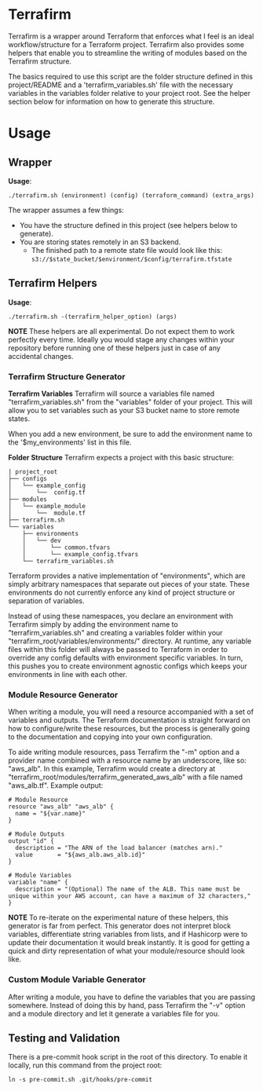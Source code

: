# Terrafirm

Terrafirm is a wrapper around Terraform that enforces what I feel is an ideal 
workflow/structure for a Terraform project.
Terrafirm also provides some helpers that enable you to streamline the writing 
of modules based on the Terrafirm structure.

The basics required to use this script are the folder structure defined in this 
project/README and a 'terrafirm_variables.sh' file with the necessary variables 
in the variables folder relative to your project root. See the helper section 
below for information on how to generate this structure.

# Usage

## Wrapper
**Usage**:
```
./terrafirm.sh (environment) (config) (terraform_command) (extra_args)
```

The wrapper assumes a few things:
- You have the structure defined in this project (see helpers below to generate).
- You are storing states remotely in an S3 backend.
  - The finished path to a remote state file would look like this: 
```s3://$state_bucket/$environment/$config/terrafirm.tfstate```

## Terrafirm Helpers
**Usage**:
```
./terrafirm.sh -(terrafirm_helper_option) (args)
```

**NOTE**
These helpers are all experimental. Do not expect them to work perfectly every 
time. Ideally you would stage any changes within your repository before running 
one of these helpers just in case of any accidental changes.

### Terrafirm Structure Generator

**Terrafirm Variables**
Terrafirm will source a variables file named "terrafirm_variables.sh" from the 
"variables" folder of your project. This will allow you to set variables such 
as your S3 bucket name to store remote states.

When you add a new environment, be sure to add the environment name to the 
'$my_environments' list in this file.

**Folder Structure**
Terrafirm expects a project with this basic structure:
```
| project_root
├── configs
│   └── example_config
│       └──  config.tf
├── modules
│   └── example_module
│       └──  module.tf
├── terrafirm.sh
└── variables
    ├── environments
    │   └── dev
    │       └── common.tfvars
    │       └── example_config.tfvars
    └── terrafirm_variables.sh
```

Terraform provides a native implementation of "environments", which are simply 
arbitrary namespaces that separate out pieces of your state. These environments 
do not currently enforce any kind of project structure or separation of 
variables.

Instead of using these namespaces, you declare an environment with Terrafirm 
simply by adding the environment name to "terrafirm_variables.sh" and creating 
a variables folder within your "terrafirm_root/variables/environments/" 
directory. At runtime, any variable files within this folder will always be 
passed to Terraform in order to override any config defaults with environment 
specific variables. In turn, this pushes you to create environment agnostic 
configs which keeps your environments in line with each other.

### Module Resource Generator
When writing a module, you will need a resource accompanied with a set of 
variables and outputs. The Terraform documentation is straight forward on how 
to configure/write these resources, but the process is generally going to the 
documentation and copying into your own configuration.

To aide writing module resources, pass Terrafirm the "-m" option and a provider 
name combined with a resource name by an underscore, like so: "aws_alb". In this 
example, Terrafirm would create a directory at 
"terrafirm_root/modules/terrafirm_generated_aws_alb" with a file named 
"aws_alb.tf". Example output:

```
# Module Resource
resource "aws_alb" "aws_alb" {
  name = "${var.name}"
}

# Module Outputs
output "id" {
  description = "The ARN of the load balancer (matches arn)."
  value       = "${aws_alb.aws_alb.id}"
}

# Module Variables
variable "name" {
  description = "(Optional) The name of the ALB. This name must be unique within your AWS account, can have a maximum of 32 characters,"
}
```

**NOTE**
To re-iterate on the experimental nature of these helpers, this generator is far 
from perfect. This generator does not interpret block variables, differentiate 
string variables from lists, and if Hashicorp were to update their documentation 
it would break instantly. It is good for getting a quick and dirty representation 
of what your module/resource should look like.

### Custom Module Variable Generator
After writing a module, you have to define the variables that you are passing 
somewhere. Instead of doing this by hand, pass Terrafirm the "-v" option and a 
module directory and let it generate a variables file for you.

## Testing and Validation
There is a pre-commit hook script in the root of this directory. To enable it 
locally, run this command from the project root:
```
ln -s pre-commit.sh .git/hooks/pre-commit
```